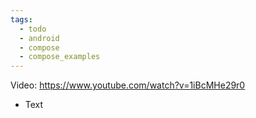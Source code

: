 ```yaml
---
tags:
  - todo
  - android
  - compose
  - compose_examples
---
```

Video: https://www.youtube.com/watch?v=1iBcMHe29r0
- Text